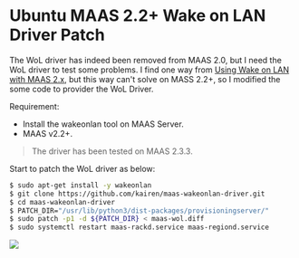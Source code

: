 # Ubuntu MAAS 2.2+ Wake on LAN Driver Patch
The WoL driver has indeed been removed from MAAS 2.0, but I need the WoL driver to test some problems. I find one way from [Using Wake on LAN with MAAS 2.x](https://stgraber.org/2017/04/02/using-wake-on-lan-with-maas-2-x/), but this way can't solve on MASS 2.2+, so I modified the some code to provider the WoL Driver.

Requirement:
* Install the wakeonlan tool on MAAS Server.
* MAAS v2.2+.

> The driver has been tested on MAAS 2.3.3.

Start to patch the WoL driver as below:
```sh
$ sudo apt-get install -y wakeonlan
$ git clone https://github.com/kairen/maas-wakeonlan-driver.git
$ cd maas-wakeonlan-driver
$ PATCH_DIR="/usr/lib/python3/dist-packages/provisioningserver/"
$ sudo patch -p1 -d ${PATCH_DIR} < maas-wol.diff 
$ sudo systemctl restart maas-rackd.service maas-regiond.service
```

![](snapshot/wol.png)
